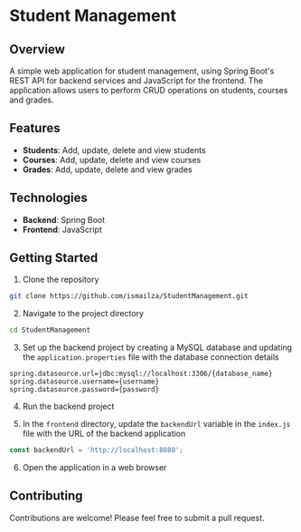# Student Management

## Overview

A simple web application for student management, using Spring Boot's REST API for backend services and JavaScript for the frontend. The application allows users to perform CRUD operations on students, courses and grades.

## Features

- **Students**: Add, update, delete and view students
- **Courses**: Add, update, delete and view courses
- **Grades**: Add, update, delete and view grades

## Technologies

- **Backend**: Spring Boot
- **Frontend**: JavaScript

## Getting Started

1. Clone the repository
  ```bash
  git clone https://github.com/ismailza/StudentManagement.git
  ```

2. Navigate to the project directory
  ```bash
  cd StudentManagement
  ```

3. Set up the backend project by creating a MySQL database and updating the `application.properties` file with the database connection details

  ```properties
  spring.datasource.url=jdbc:mysql://localhost:3306/{database_name}
  spring.datasource.username={username}
  spring.datasource.password={password}
  ```

4. Run the backend project

5. In the `frontend` directory, update the `backendUrl` variable in the `index.js` file with the URL of the backend application

  ```javascript
  const backendUrl = 'http://localhost:8080';
  ```
6. Open the application in a web browser

## Contributing

Contributions are welcome! Please feel free to submit a pull request.
